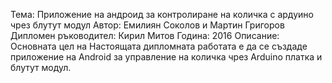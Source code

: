 
Тема: Приложение на андроид за контролиране на количка с ардуино чрез блутут модул 
Автор: Емилиян Соколов и Мартин Григоров 
Дипломен ръководител: Кирил Митов
Година: 2016
Описание:
Основната цел на Настоящата дипломната работата е да се създаде приложение на Android за управление на количка чрез Arduino платка и блутут модул.  
